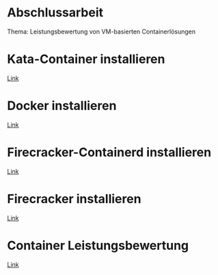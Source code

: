 # Abschlussarbeit
Thema: Leistungsbewertung von VM-basierten Containerlösungen  <br>

# Kata-Container installieren <br>
 <a href="https://github.com/Vahel123/Abschlussarbeit/tree/master/Kata-Container/kata-container">Link</a> 

# Docker installieren <br>
 <a href="https://github.com/Vahel123/Abschlussarbeit/tree/master/Docker">Link</a> 

# Firecracker-Containerd installieren <br>
 <a href="https://github.com/Vahel123/Abschlussarbeit/tree/master/Firecracker/firecracker-containerd">Link</a> 
 
 # Firecracker installieren <br>
 <a href="https://github.com/Vahel123/Abschlussarbeit/tree/master/Firecracker/firecracker">Link</a> 
 
  # Container Leistungsbewertung <br>
 <a href="https://github.com/Vahel123/Abschlussarbeit/tree/master/DataAnalyze">Link</a> 
